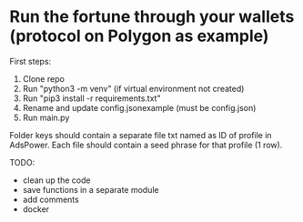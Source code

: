 # Run the fortune through your wallets (protocol on Polygon as example)

First steps:

1. Clone repo
2. Run "python3 -m venv" (if virtual environment not created)
3. Run "pip3 install -r requirements.txt"
4. Rename and update config.jsonexample (must be config.json)
5. Run main.py

Folder keys should contain a separate file txt named as ID of profile in AdsPower. Each file should contain a seed phrase for that profile (1 row).

TODO:
- clean up the code
- save functions in a separate module
- add comments
- docker
